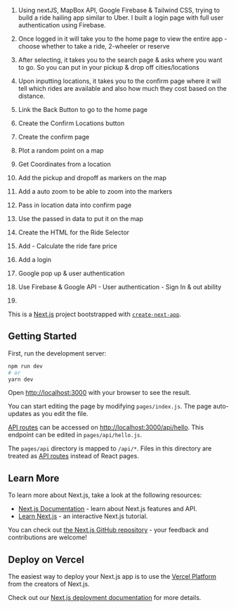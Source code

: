 <!-- 15Apr My notes  -->
1. Using nextJS, MapBox API, Google Firebase & Tailwind CSS, trying to build a ride hailing app similar to Uber. I built a login page with full user authentication using Firebase. 
2. Once logged in it will take you to the home page to view the entire app - choose whether to take a ride, 2-wheeler or reserve
3. After selecting, it takes you to the search page & asks where you want to go. So you can put in your pickup & drop off cities/locations
4. Upon inputting locations, it takes you to the confirm page where it will tell which rides are available and also how much they cost based on the distance. 

1. Link the Back Button to go to the home page
2. Create the Confirm Locations button
3. Create the confirm page
4. Plot a random point on a map
5. Get Coordinates from a location 
6. Add the pickup and dropoff as markers on the map
7. Add a auto zoom to be able to zoom into the markers
8. Pass in location data into confirm page
9. Use the passed in data to put it on the map
10. Create the HTML for the Ride Selector
11. Add - Calculate the ride fare price
12. Add a login
13. Google pop up & user authentication
14. Use Firebase & Google API - User authentication - Sign In & out ability
15. 




<!-- 27Apr22 -->








This is a [Next.js](https://nextjs.org/) project bootstrapped with [`create-next-app`](https://github.com/vercel/next.js/tree/canary/packages/create-next-app).

## Getting Started

First, run the development server:

```bash
npm run dev
# or
yarn dev
```

Open [http://localhost:3000](http://localhost:3000) with your browser to see the result.

You can start editing the page by modifying `pages/index.js`. The page auto-updates as you edit the file.

[API routes](https://nextjs.org/docs/api-routes/introduction) can be accessed on [http://localhost:3000/api/hello](http://localhost:3000/api/hello). This endpoint can be edited in `pages/api/hello.js`.

The `pages/api` directory is mapped to `/api/*`. Files in this directory are treated as [API routes](https://nextjs.org/docs/api-routes/introduction) instead of React pages.

## Learn More

To learn more about Next.js, take a look at the following resources:

- [Next.js Documentation](https://nextjs.org/docs) - learn about Next.js features and API.
- [Learn Next.js](https://nextjs.org/learn) - an interactive Next.js tutorial.

You can check out [the Next.js GitHub repository](https://github.com/vercel/next.js/) - your feedback and contributions are welcome!

## Deploy on Vercel

The easiest way to deploy your Next.js app is to use the [Vercel Platform](https://vercel.com/new?utm_medium=default-template&filter=next.js&utm_source=create-next-app&utm_campaign=create-next-app-readme) from the creators of Next.js.

Check out our [Next.js deployment documentation](https://nextjs.org/docs/deployment) for more details.
